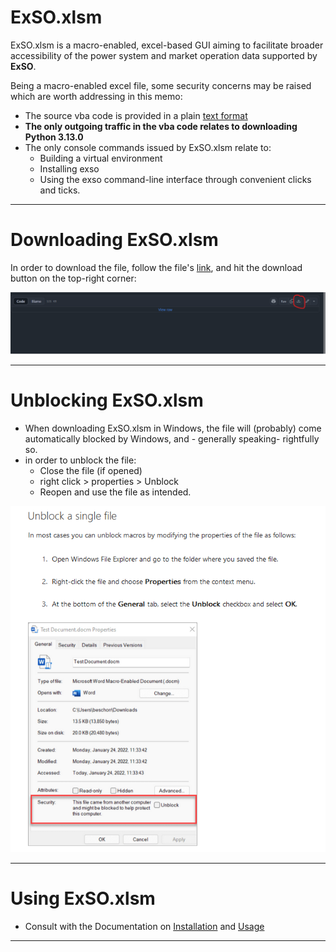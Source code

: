 
# ExSO.xlsm

ExSO.xlsm is a macro-enabled, excel-based GUI aiming to facilitate broader accessibility of the power system and market operation data supported by **ExSO**.

Being a macro-enabled excel file, some security concerns may be raised which are worth addressing in this memo:

- The source vba code is provided in a plain [text format](https://github.com/ThanosGkou/exso/tree/main/ExSO.xlsm/ExSO.xlsm.txt)
- **The only outgoing traffic in the vba code relates to downloading Python 3.13.0**
- The only console commands issued by ExSO.xlsm relate to:
  - Building a virtual environment 
  - Installing exso
  - Using the exso command-line interface through convenient clicks and ticks.
  
----

# Downloading ExSO.xlsm
In order to download the file, follow the file's [link](https://github.com/ThanosGkou/exso/tree/main/ExSO.xlsm/ExSO.xlsm), and hit the download button on the top-right corner:

![](../docs/source/figs/download_exso_xlsm.png)

----
# Unblocking ExSO.xlsm

- When downloading ExSO.xlsm in Windows, the file will (probably) come automatically blocked by Windows, and - generally speaking- rightfully so.
- in order to unblock the file:
  - Close the file (if opened)
  - right click > properties > Unblock
  - Reopen and use the file as intended.

![](../docs/source/figs/exso_xlsm_unblock.png)


----
# Using ExSO.xlsm
- Consult with the Documentation on [Installation](https://exso.readthedocs.io/en/latest/installation.html) and [Usage](https://exso.readthedocs.io/en/latest/api.html#exso-xlsm-api)

----
